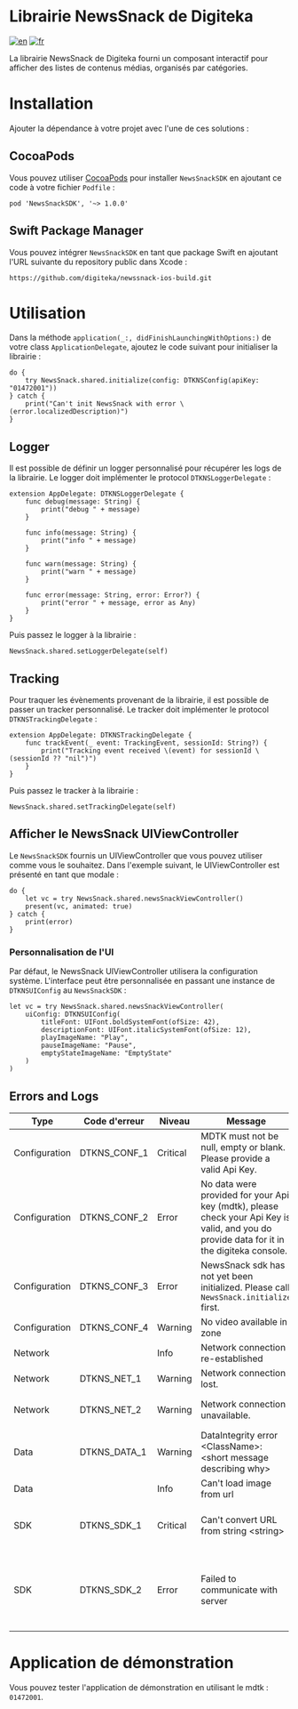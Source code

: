 # Librairie NewsSnack de Digiteka

[![en](https://img.shields.io/badge/lang-en-red.svg)](ReadMe.md)
[![fr](https://img.shields.io/badge/lang-fr-blue.svg)](ReadMe.fr.md)

La librairie NewsSnack de Digiteka fourni un composant interactif pour afficher des listes de contenus médias, organisés par catégories.

# Installation

Ajouter la dépendance à votre projet avec l'une de ces solutions :

## CocoaPods

Vous pouvez utiliser [CocoaPods](https://cocoapods.org/) pour installer `NewsSnackSDK` en ajoutant ce code à votre fichier `Podfile` :

`pod 'NewsSnackSDK', '~> 1.0.0'`

## Swift Package Manager

Vous pouvez intégrer `NewsSnackSDK` en tant que package Swift en ajoutant l'URL suivante du repository public dans Xcode :

`https://github.com/digiteka/newssnack-ios-build.git`

# Utilisation

Dans la méthode `application(_:, didFinishLaunchingWithOptions:)` de votre class `ApplicationDelegate`, ajoutez le code suivant pour initialiser la librairie :

    do {
    	try NewsSnack.shared.initialize(config: DTKNSConfig(apiKey: "01472001"))
    } catch {
    	print("Can't init NewsSnack with error \(error.localizedDescription)")
    }

## Logger

Il est possible de définir un logger personnalisé pour récupérer les logs de la librairie. Le logger doit implémenter le protocol `DTKNSLoggerDelegate` :

    extension AppDelegate: DTKNSLoggerDelegate {
    	func debug(message: String) {
    		print("debug " + message)
    	}

    	func info(message: String) {
    		print("info " + message)
    	}

    	func warn(message: String) {
    		print("warn " + message)
    	}

    	func error(message: String, error: Error?) {
    		print("error " + message, error as Any)
    	}
    }

Puis passez le logger à la librairie :

    NewsSnack.shared.setLoggerDelegate(self)

## Tracking

Pour traquer les évènements provenant de la librairie, il est possible de passer un tracker personnalisé. Le tracker doit implémenter le protocol `DTKNSTrackingDelegate` :

    extension AppDelegate: DTKNSTrackingDelegate {
    	func trackEvent(_ event: TrackingEvent, sessionId: String?) {
        	print("Tracking event received \(event) for sessionId \(sessionId ?? "nil")")
    	}
    }

Puis passez le tracker à la librairie :

    NewsSnack.shared.setTrackingDelegate(self)

## Afficher le NewsSnack UIViewController

Le `NewsSnackSDK` fournis un UIViewController que vous pouvez utiliser comme vous le souhaitez.
Dans l'exemple suivant, le UIViewController est présenté en tant que modale :

    do {
    	let vc = try NewsSnack.shared.newsSnackViewController()
    	present(vc, animated: true)
    } catch {
    	print(error)
    }

### Personnalisation de l'UI

Par défaut, le NewsSnack UIViewController utilisera la configuration système.
L'interface peut être personnalisée en passant une instance de `DTKNSUIConfig` au `NewsSnackSDK` :

    let vc = try NewsSnack.shared.newsSnackViewController(
        uiConfig: DTKNSUIConfig(
            titleFont: UIFont.boldSystemFont(ofSize: 42),
            descriptionFont: UIFont.italicSystemFont(ofSize: 12),
            playImageName: "Play",
            pauseImageName: "Pause",
            emptyStateImageName: "EmptyState"
        )
    )

## Errors and Logs

| Type          | Code d'erreur | Niveau   | Message                                                                                                                                    | Cause                                                                                                                                             |
| ------------- | ------------- | -------- | ------------------------------------------------------------------------------------------------------------------------------------------ | ------------------------------------------------------------------------------------------------------------------------------------------------- |
| Configuration | DTKNS_CONF_1  | Critical | MDTK must not be null, empty or blank. Please provide a valid Api Key.                                                                     | mdtk nul ou vide                                                                                                                                  |
| Configuration | DTKNS_CONF_2  | Error    | No data were provided for your Api key (mdtk), please check your Api Key is valid, and you do provide data for it in the digiteka console. | Le tableau data est vide ou aucune zone ne contient de vidéo                                                                                      |
| Configuration | DTKNS_CONF_3  | Error    | NewsSnack sdk has not yet been initialized. Please call `NewsSnack.initialize` first.                                                      | NewSnack.shared.initialize ou NewsSnack.initialize n'ont pas encore été appelé                                                                    |
| Configuration | DTKNS_CONF_4  | Warning  | No video available in zone                                                                                                                 | Aucune vidéo disponible dans la zone                                                                                                              |
| Network       |               | Info     | Network connection re-established                                                                                                          | La connexion au réseau a été \(r\)établie                                                                                                         |
| Network       | DTKNS_NET_1   | Warning  | Network connection lost.                                                                                                                   | La connexion au réseau a été perdue                                                                                                               |
| Network       | DTKNS_NET_2   | Warning  | Network connection unavailable.                                                                                                            | La connexion au réseau est indisponible lors d'une requête réseau                                                                                 |
| Data          | DTKNS_DATA_1  | Warning  | DataIntegrity error \<ClassName>: \<short message describing why>                                                                          | L'une des données requises du modèle envoyé par le serveur est invalide.                                                                          |
| Data          |               | Info     | Can't load image from url <url>                                                                                                            | L'image placeholder n'a pas pu être chargée                                                                                                       |
| SDK           | DTKNS_SDK_1   | Critical | Can't convert URL from string \<string\>                                                                                                   | La conversion de l'url string en URL remonte une erreur. Veuillez contacter le support si cela arrive                                             |
| SDK           | DTKNS_SDK_2   | Error    | Failed to communicate with server                                                                                                          | La réponse du serveur était invalide, ou la connexion au serveur à échouée (p.e. timeout). Veuillez contacter le support si le problème persiste. |

# Application de démonstration

Vous pouvez tester l'application de démonstration en utilisant le mdtk : `01472001`.

